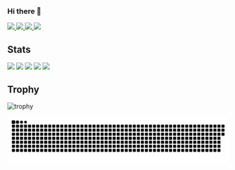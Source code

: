 ### Hi there 👋


<p align="left">
  <a href="https://github.com/Daisuke106">
    <img height="20" src="https://komarev.com/ghpvc/?username=Daisuke106" />
  </a>
  <a href="https://github.com/Daisuke106">
    <img height="20" src="https://img.shields.io/github/followers/Daisuke106?label=follow&logo=github&style=flat" />
  </a>
  <a href="http://qiita.com/Daisuke_106">
    <img height="20" src="https://qiita-badge.apiapi.app/s/Daisuke_106/posts.svg" />
  </a>
  <a href="http://qiita.com/Daisuke_106">
    <img height="20" src="https://qiita-badge.apiapi.app/s/Daisuke_106/contributions.svg" />
  </a>
</p>

## Stats
![](http://github-profile-summary-cards.vercel.app/api/cards/profile-details?username=Daisuke106&theme=gruvbox)
![](http://github-profile-summary-cards.vercel.app/api/cards/repos-per-language?username=Daisuke106&theme=gruvbox)
![](http://github-profile-summary-cards.vercel.app/api/cards/most-commit-language?username=Daisuke106&theme=gruvbox)
![](http://github-profile-summary-cards.vercel.app/api/cards/stats?username=Daisuke106&theme=gruvbox)
![](http://github-profile-summary-cards.vercel.app/api/cards/productive-time?username=Daisuke106&theme=gruvbox&utcOffset=9)

## Trophy
![trophy](https://github-profile-trophy.vercel.app/?username=Daisuke106&theme=gruvbox)

![](https://raw.githubusercontent.com/Daisuke106/Daisuke106/output/github-contribution-grid-snake.svg)



<!--
**Daisuke106/Daisuke106** is a ✨ _special_ ✨ repository because its `README.md` (this file) appears on your GitHub profile.

Here are some ideas to get you started:

- 🔭 I’m currently working on ...
- 🌱 I’m currently learning ...
- 👯 I’m looking to collaborate on ...
- 🤔 I’m looking for help with ...
- 💬 Ask me about ...
- 📫 How to reach me: ...
- 😄 Pronouns: ...
- ⚡ Fun fact: ...
-->
